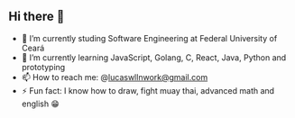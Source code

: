 ## Hi there 👋

- 🔭 I’m currently studing Software Engineering at Federal University of Ceará
- 🌱 I’m currently learning JavaScript, Golang, C, React, Java, Python and prototyping
- 📫 How to reach me: @lucaswllnwork@gmail.com
- ⚡ Fun fact: I know how to draw, fight muay thai, advanced math and english 😁

<!--
**Lazzure07/Lazzure07** is a ✨ _special_ ✨ repository because its `README.md` (this file) appears on your GitHub profile.

Here are some ideas to get you started:

- 🔭 I’m currently working on ...
- 🌱 I’m currently learning ...
- 👯 I’m looking to collaborate on ...
- 🤔 I’m looking for help with ...
- 💬 Ask me about ...
- 📫 How to reach me: ...
- 😄 Pronouns: ...
- ⚡ Fun fact: ...
-->
